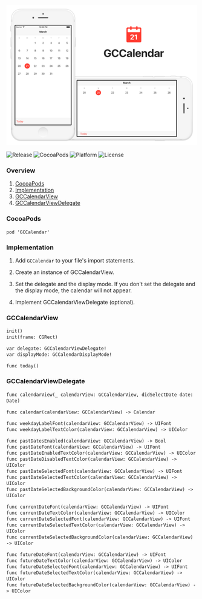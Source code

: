 ![banner](Screenshots/Banner.png)

![Release](https://img.shields.io/github/release/graycampbell/GCCalendar.svg)
![CocoaPods](https://img.shields.io/cocoapods/v/GCCalendar.svg)
![Platform](https://img.shields.io/cocoapods/p/GCCalendar.svg?style=flat)
![License](https://img.shields.io/cocoapods/l/GCCalendar.svg)

### Overview

1. [CocoaPods](https://github.com/graycampbell/GCCalendar#cocoapods)
2. [Implementation](https://github.com/graycampbell/GCCalendar#implementation)
3. [GCCalendarView](https://github.com/graycampbell/GCCalendar#gccalendarview)
4. [GCCalendarViewDelegate](https://github.com/graycampbell/GCCalendar#gccalendarviewdelegate)

### CocoaPods

```
pod 'GCCalendar'
```

### Implementation

1. Add `GCCalendar` to your file's import statements.

2. Create an instance of GCCalendarView.

3. Set the delegate and the display mode. If you don't set the delegate and the display mode, the calendar will not appear.

4. Implement GCCalendarViewDelegate (optional).

### GCCalendarView

```
init()
init(frame: CGRect)
```
```
var delegate: GCCalendarViewDelegate!
var displayMode: GCCalendarDisplayMode!
```
```
func today()
```

### GCCalendarViewDelegate

```
func calendarView(_ calendarView: GCCalendarView, didSelectDate date: Date)
```
```
func calendar(calendarView: GCCalendarView) -> Calendar
```
```
func weekdayLabelFont(calendarView: GCCalendarView) -> UIFont
func weekdayLabelTextColor(calendarView: GCCalendarView) -> UIColor
```
```
func pastDatesEnabled(calendarView: GCCalendarView) -> Bool
func pastDateFont(calendarView: GCCalendarView) -> UIFont
func pastDateEnabledTextColor(calendarView: GCCalendarView) -> UIColor
func pastDateDisabledTextColor(calendarView: GCCalendarView) -> UIColor
func pastDateSelectedFont(calendarView: GCCalendarView) -> UIFont
func pastDateSelectedTextColor(calendarView: GCCalendarView) -> UIColor
func pastDateSelectedBackgroundColor(calendarView: GCCalendarView) -> UIColor
```
```
func currentDateFont(calendarView: GCCalendarView) -> UIFont
func currentDateTextColor(calendarView: GCCalendarView) -> UIColor
func currentDateSelectedFont(calendarView: GCCalendarView) -> UIFont
func currentDateSelectedTextColor(calendarView: GCCalendarView) -> UIColor
func currentDateSelectedBackgroundColor(calendarView: GCCalendarView) -> UIColor
```
```
func futureDateFont(calendarView: GCCalendarView) -> UIFont
func futureDateTextColor(calendarView: GCCalendarView) -> UIColor
func futureDateSelectedFont(calendarView: GCCalendarView) -> UIFont
func futureDateSelectedTextColor(calendarView: GCCalendarView) -> UIColor
func futureDateSelectedBackgroundColor(calendarView: GCCalendarView) -> UIColor
```

